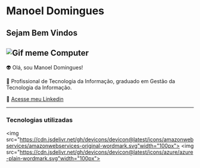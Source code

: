 # Manoel Domingues

## Sejam Bem Vindos ##

![Gif meme Computer](https://media.tenor.com/vnrEB7ikxSkAAAAM/drake-laptop-drake.gif)
---------

👽 Olá, sou Manoel Domingues!

💬 Profissional de Tecnologia da Informação, graduado em  Gestão da Tecnologia da Informação.

📧 [ Acesse meu Linkedin](https://www.linkedin.com/in/manoeldomingues)

-----

### Tecnologias utilizadas 


<img src="https://cdn.jsdelivr.net/gh/devicons/devicon@latest/icons/amazonwebservices/amazonwebservices-original-wordmark.svg"width="100px">
<img src="https://cdn.jsdelivr.net/gh/devicons/devicon@latest/icons/azure/azure-plain-wordmark.svg"width="100px">
